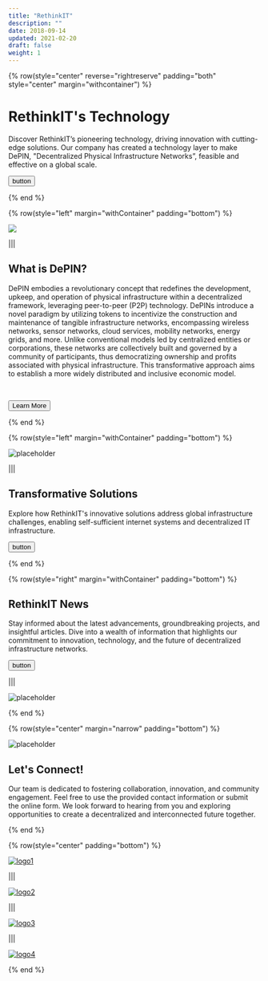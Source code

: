```yaml
---
title: "RethinkIT"
description: ""
date: 2018-09-14
updated: 2021-02-20
draft: false
weight: 1
---
```


<!-- section 1 (header) -->

{% row(style="center" reverse="rightreserve" padding="both" style="center" margin="withcontainer") %}

<div class="px-4 md:px-16 lg:px-28">

  # RethinkIT's Technology

  <p>Discover RethinkIT’s pioneering technology, driving innovation with cutting-edge solutions. Our company has created a technology layer to make DePIN, "Decentralized Physical Infrastructure Networks”,  feasible and effective on a global scale. </p>

  <button onclick="yourlink">
  button
  </button>

</div>

{% end %}

<!-- section 2 about -->

{% row(style="left" margin="withContainer" padding="bottom") %}

<div class="container mx-auto"> 

  ![](./img/img_portrait.png#mx-auto)

</div>

|||

<div class="container mx-auto"> 

  ## What is DePIN?

  DePIN embodies a revolutionary concept that redefines the development, upkeep, and operation of physical infrastructure within a decentralized framework, leveraging peer-to-peer (P2P) technology. DePINs introduce a novel paradigm by utilizing tokens to incentivize the construction and maintenance of tangible infrastructure networks, encompassing wireless networks, sensor networks, cloud services, mobility networks, energy grids, and more. Unlike conventional models led by centralized entities or corporations, these networks are collectively built and governed by a community of participants, thus democratizing ownership and profits associated with physical infrastructure. This transformative approach aims to establish a more widely distributed and inclusive economic model. 

  <br>

  <button onclick="/about">Learn More</button>
</div>

{% end %}




<!-- section 4 solutions -->

{% row(style="left" margin="withContainer" padding="bottom") %}

![placeholder](./img/img_section.png#mx-auto)

|||

## Transformative Solutions 

<p>Explore how RethinkIT's innovative solutions address global infrastructure challenges, enabling self-sufficient internet systems and decentralized IT infrastructure.</p>

<button onclick="yourlink">
  button
</button>

{% end %}

<!-- section 5 news -->

{% row(style="right" margin="withContainer" padding="bottom") %}

## RethinkIT News

<p>Stay informed about the latest advancements, groundbreaking projects, and insightful articles. Dive into a wealth of information that highlights our commitment to innovation, technology, and the future of decentralized infrastructure networks.</p>

<button onclick="yourlink">
  button
</button>

|||

![placeholder](./img/img_section.png#mx-auto)

{% end %}

<!-- section 6 contact -->

{% row(style="center" margin="narrow" padding="bottom") %}

<div class="container mx-auto">

![placeholder](./img/img_section.png#mx-auto)

  ## Let's Connect!

  <p>Our team is dedicated to fostering collaboration, innovation, and community engagement. Feel free to use the provided contact information or submit the online form. We look forward to hearing from you and exploring opportunities to create a decentralized and interconnected future together.</p>
</div>

{% end %}

<!-- section 6 in the news -->

{% row(style="center" padding="bottom") %}

[![logo1](img/logo_bottom.png#small)](yourlink)

|||

[![logo2](img/logo_bottom.png#small)](yourlink)

|||

[![logo3](img/logo_bottom.png#small)](yourlink)

|||

[![logo4](img/logo_bottom.png#small)](yourlink)

{% end %}